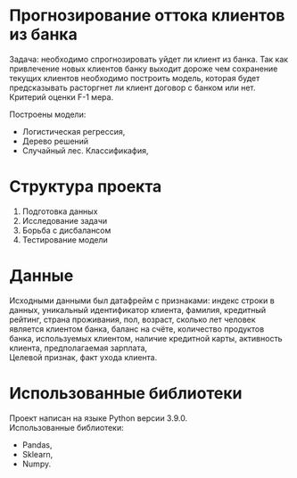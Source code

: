 # Прогнозирование оттока клиентов из банка
Задача: необходимо спрогнозировать уйдет ли клиент из банка. Так как привлечение новых клиентов банку выходит дороже чем сохранение текущих клиентов необходимо построить модель, которая будет предсказывать расторгнет ли клиент договор с банком или нет. Критерий оценки F-1 мера.   

Построены модели:
* Логистическая регрессия, 
* Дерево решений
* Случайный лес. Классификафия,

# Структура проекта
1.  Подготовка данных
2. Исследование задачи
3.  Борьба с дисбалансом
4.  Тестирование модели

# Данные
Исходными данными был датафрейм с признаками: 
индекс строки в данных,
уникальный идентификатор клиента,
фамилия,
кредитный рейтинг,
страна проживания,
пол,
возраст,
сколько лет человек является клиентом банка,
баланс на счёте,
количество продуктов банка,
используемых клиентом,
наличие кредитной карты,
активность клиента,
предполагаемая зарплата,  
Целевой признак,
факт ухода клиента.

# Использованные библиотеки
Проект написан на языке Python версии 3.9.0.  
Использованные библиотеки:
* Pandas,  
* Sklearn,  
* Numpy.
